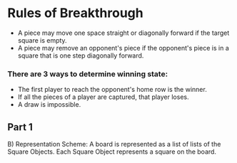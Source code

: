 # Rules of Breakthrough

* A piece may move one space straight or diagonally forward if the target square is empty.
* A piece may remove an opponent's piece if the opponent's piece is in a square that is one step diagonally forward.

### There are 3 ways to determine winning state:
* The first player to reach the opponent's home row is the winner.
* If all the pieces of a player are captured, that player loses.
* A draw is impossible.


## Part 1

B) Representation Scheme: A board is represented as a list of lists of the Square Objects. Each Square Object represents a square on the board.
